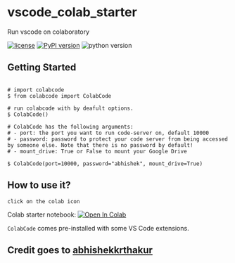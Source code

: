 # vscode_colab_starter
Run vscode on colaboratory


[![license](https://img.shields.io/badge/license-MIT-blue.svg)](/LICENSE)
[![PyPI version](https://badge.fury.io/py/colabcode.svg)](https://badge.fury.io/py/colabcode)
![python version](https://img.shields.io/badge/python-3.6%2C3.7%2C3.8-blue?logo=python)



## Getting Started

```shell

# import colabcode
$ from colabcode import ColabCode

# run colabcode with by deafult options.
$ ColabCode()

# ColabCode has the following arguments:
# - port: the port you want to run code-server on, default 10000
# - password: password to protect your code server from being accessed by someone else. Note that there is no password by default!
# - mount_drive: True or False to mount your Google Drive

$ ColabCode(port=10000, password="abhishek", mount_drive=True)
```

## How to use it?
`click on the colab icon`

Colab starter notebook: [![Open In Colab](https://colab.research.google.com/assets/colab-badge.svg)](https://colab.research.google.com/github/shashidharreddydakuri/vscode_colab_starter/blob/master/VSCode_colab_starter.ipynb)

`ColabCode` comes pre-installed with some VS Code extensions.



## Credit goes to [abhishekkrthakur](https://github.com/abhishekkrthakur)

